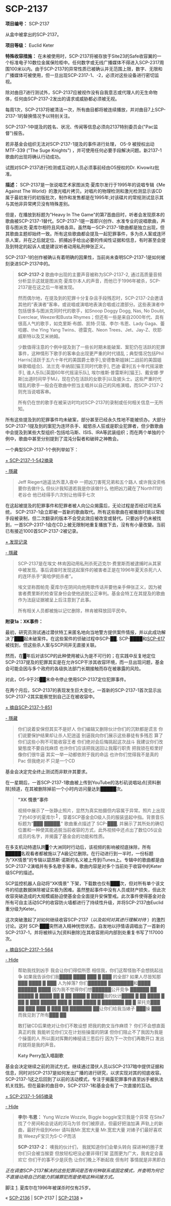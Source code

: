 # SCP-2137
                        


**项目编号：** SCP-2137



从盒中被拿出的SCP-2137。



**项目等级：** Euclid Keter

**特殊收容措施：** 在未被使用时，SCP-2137将被存放于Site23的Safe收容翼的一个标准电子10数位金属保险柜中。任何数字或无线广播媒体不得进入SCP-2317周围100米以内。由于SCP-2137的异常性质已被确认并无范围上限，数字、无限和广播媒体可被使用，但一旦出现SCP-2317-1、-2，必须对这些设备进行密切监视。

除对曲目7进行测试外，SCP-2137应被视作没有自我意志或代理人的无生命物体，任何由SCP-2137-2发出的请求或威胁都必须被无视。

每周1次，SCP-2137将被清洁一次，所有曲目都将被连续播放，并对曲目7上SCP-2137-1的替换情况予以特别关注。

SCP-2137-1中提及的姓名、状况、传闻等信息必须向2137特别委员会("Pac监督")报告。

若非基金会组织无法对SCP-2137-1提及的事件进行处理， O5-9 被授权出动MTF-339 ("The Suge Knights") ，并可使用任何必要手段解决问题。新2137-1歌曲的出现将确认行动成功。

试图对SCP-2137进行检测或互动的人员必须事前经由O5授权的Dr. Kivowitz批准。

**描述：** SCP-2137是一张说唱艺术家图派克·夏库尔发行于1995年的说唱专辑《Me Against The World》的激光唱片拷贝。对唱片的物理检测和激光检测显示该CD属于最初发行的初版批次，制作和发售都是在1995年;对该碟片的常规测试显示其与其他非异常拷贝没有特殊差别。

但是，在播放到标题为"Heavy In The Game"的第7首曲目时，听者会发现原本的歌曲被SCP-2137-1替代。SCP-2137-1是一首即兴创作、水准专业的说唱歌曲，声音与图派克·夏库尔相符且风格各异。虽然每一SCP-2137-1歌曲都是独立出现，但其歌曲主题却始终一致。所有这些歌曲都会提及一起犯罪事件，多为杀人案或连环杀人案，并在之后就定位、抓捕凶手给出必要的传闻性证据和信息，有时甚至会提及到特定的起诉人或是建议听者动用私刑伸张正义。

SCP-2137-1的创作被确认有着明确的因果性，当前尚未查明SCP-2137-1是如何被刻录进SCP-2137中的。


> **SCP-2137-2** 
歌曲中出现的主要声音被称为SCP-2137-2, 通过高质量音频分析显示这就是图派克·夏库尔本人的声音，而他已于1996年被杀，SCP-2137是在这之后一年被发现。
> 
> 然而偶尔地，在提及到的犯罪十分复杂且手段残忍时，SCP-2137-2会邀请其他的“表演者”客串，或说唱或演唱地表演合唱或过渡部分。这些表演者中包括很多与图派克同时代的歌手，如Snoop Doggy Dogg, Nas, No Doubt, Everclear, Weezer和Busta Rhymes；但还有一些是来自2000年代、具有很高人气的歌手，如克里斯·布朗、凯特·贝瑞、李尔·韦恩、Lady Gaga、蕾哈娜、the Ying Yang Twins、德雷克、Neon Trees、Jet、Jay-Z、坎耶·威斯特以及艾米纳姆。
> 
> 少数值得注意的个例中提及到了一些长时期未能破案、案犯仍在活跃的犯罪事件，这种情形下歌手的客串会出现更严重的时代错乱；典型情况包括Phil Harris[活跃于五六十年代的美国爵士歌手],安德鲁斯姐妹[二战前的美国姐妹歌唱组合]、法兰克·辛纳屈[猫王同时代歌手], 巴迪·霍利[五十年代摇滚歌手], 谁人乐队[英国60年代摇滚乐队], 埃尔维斯·普雷斯利[猫王]、戴安娜·罗斯[出道时间早于MJ，现在仍在活跃的女歌手]以及披头士。这些严重时代错乱的歌手一般会在歌曲中担当主唱并以自己的风格演唱，而SCP-2137-2则充当说唱客串。
> 
> 所有仍在世的歌手在被采访时均对SCP-2137的录制或任何相关信息一无所知。
> 

所有这些提及到的犯罪事件均未破案，部分甚至已经永久性地不能被侦办。大部分SCP-2137-1提及到的案犯为连环杀手、縱慾杀人狂或是职业犯罪者，但少数歌曲中会提及到某些大型组织-包括哈马斯、ISIS、IRA等武装组织；而在两个单独的个例中，歌曲中甚至分别提到了混沌分裂者和破碎之神教会。

一个典型SCP-2137-1个例列举如下：


<a shape='rect' class='collapsible-block-link' href='javascript:;'>+&#160;SCP-2137-1-542&#25688;&#24405;</a>

<a shape='rect' class='collapsible-block-link' href='javascript:;'>-&#160;&#38577;&#34255;</a>


> Jeff Riegert逍遥法外潜入夜中
一把凶刀害死兄弟和五个路人
或许我没资格要你去做什么
但伙计我知道若我是你该做什么
他把凶刀藏在了North111的老谷仓
他已经得手六次别让他得手七次
> 




在这起被提及的犯罪事件和犯罪者被人向公众揭露后，无论过程是否经过司法系统， SCP-2137-1会立即被一首新的歌曲取代。所有这些歌曲在被播放时能以常规手段被录制，但二次翻录的版本不会受此效应被改变或替代。只要凶手仍未被找到，一首SCP-2317-1会在CD上被无限制地重复播放下去，沒有有小量改變。当前已有接近1000首SCP-2137-2被记录。


<a shape='rect' class='collapsible-block-link' href='javascript:;'>+&#160;&#21457;&#29616;&#35760;&#24405;</a>

<a shape='rect' class='collapsible-block-link' href='javascript:;'>-&#160;&#38577;&#34255;</a>


> SCP-2137是在埃文·林肯因动用私刑杀死迈克尔·费里斯而被逮捕时从其家中被发现。事后调查时发现这起案件的被害者正是在1996年夏天杀死六人的连环杀手“奥哈伊扼杀者”。
> 
> 埃文坚称图帕克·夏库尔在阴间向他用歌传话并要他亲手伸张正义，因为被害者费里斯的检查官身份会使他逃脱公正审判。基金会特工在其提及的歌曲作为法庭证据被呈上后注意到了此事。
> 
> 所有相关人员都被施以记忆删除，林肯被释放回平民中。
> 




**附录1a：XK事件：** 

最初，研究员测试通过潜伏特工来匿名地向当地警方提供案件情报，并以此成功解决了███起未破案件。在这些案件的侦破过程中SCP-██, SCP-████和[SCP-617](/scp-617)被找到，但这些杀人案与SCP间并无直接关联。

然而，在█年后对该SCP的此种使用被认为是不可行的；在实践中反复地定位SCP-2137提及的犯罪其实是在允许SCP干涉其收容环境，而一旦出现问题，基金会可能会因与多个政府的各级执法部门长期接触而存在被暴露的风险。

对此，O5-9于20██末命令停止使用SCP-2137定位犯罪事件。

在两个月后，SCP-2137的表现发生巨大变化，一首新的SCP-2137-1首次显示出SCP-2137-2其实能察觉到自己正在被收容中。


<a shape='rect' class='collapsible-block-link' href='javascript:;'>+&#160;&#25688;&#33258;SCP-2137-1-851</a>

<a shape='rect' class='collapsible-block-link' href='javascript:;'>-&#160;&#38577;&#34255;</a>


> 你们说着安保但其实不是好人
你们编辑又删除伙计你们的沉默都是谎言
你们说要保护结果却让杀人犯逍遥
别逼我向你们展示这些暴徒有多残忍
算了
你们这些小狗不可能收容王者
你们绝对会后悔挑起这次战斗
我建议你们改變態度不要自找麻烦
也许你们应该把我送回让我履行职责
把我锁在柜里好像你们很牛逼
其实一举一动都依附于我的命运
也许你们觉得我不是真的Pac
但我绝对*不* 只是一个CD
> 




基金会决定完全终止测试而非默许其要求。

在一星期后，一首SCP-2137-1歌曲被上传到YouTube的洛杉矶说唱站点[资料删除]频道，在其被删除掉前一个小时内访问量达到█████次。


> **"XK 情景”事件** 
> 
> 视频中展示了一张静止照片，显然为真实拍摄但内容属于异常。照片上出现了约40岁的夏库尔<sup class='footnoteref'>
 <a shape='rect' class='footnoteref' id='footnoteref-1' href='javascript:;' onclick='WIKIDOT.page.utils.scrollToReference(&apos;footnote-1&apos;)'>1</a>
</sup>，穿着SCP基金会D级人员的服装竖起中指。背景音乐标题为"███ █████," 歌曲重点描述了 SCP-███, 并展示了其所处的确切位置和一种使其能逃脱当前收容的方式，此外视频中还点出了数位O5议会成员的名字，并揭露了基金会的功能和性质。
> 

在多支机动特遣队跨█个大洲同时行动后，该视频的影响被彻底抹除，所有█████名观看者都被施以了A級记忆删除。在行动进行到一半时，一份标题为"XK情景"的专辑以碧昂斯·诺斯的名义被上传到iTunes上。专辑中的歌曲都是由SCP-2137-2演唱并有多名歌手客串，歌曲内容是对多个当前处于收容中的Keter级SCP的描述。

SCP监控机器人自动将"XK情景" 下架，下载数也仅有███次，但对所有单个该文件的彻底数据抹除被证实极为困难。虽然整起事件中没有人员或财产损失，但此次收容突破造成的大规模威胁迫使基金会全面提升安保警戒。此次事件使得基金对会所有可自主活动SCP的收容防火墙都进行了持续性升级，并将SCP-2137由Euclid重分级为Keter。

这次突破激起了对如何继续收容SCP-2137（*以及如何对其进行理解对待* ）的激烈讨论。这时 SCP-███突然进入精神恍惚状态，自发地以抒情语调唱出了一首新的SCP-2137-1，并将被辨认为[资料删除]在其收容房间内部到处重复书写了117000次。


<a shape='rect' class='collapsible-block-link' href='javascript:;'>+&#160;&#25688;&#33258;SCP-2317-1-564</a>

<a shape='rect' class='collapsible-block-link' href='javascript:;'>-&#160;Hide</a>


> 帮助我找到凶手
我会让你们得偿所愿
相信我，你们这帮怪胎不会想挑起战争
如果我告诉你们我████ ████ ███ █ ███ 的全部?
如果人尽皆知那███ ████ █ ███ 人为掉落?
你们██████ ████████和████ ██████ ████
因为我不觉得你们想██████公开竞争
██████ ██ █████ █ ████ ██ █
██ ████ █ ████我的伙计████ █ ██ ████ █
██ █ ███ █████ ███ █ ███ ████ █
███████ ██ █ 蒙托克███ ██
███ ███ █ ███ ██ ███████ ██让你们给我当婊子
███操 ███ 而我见到了所有███ ██
> 
> 敢打破CD后果绝对让你们不敢设想
把我的韵文当作麻烦？
你们不会想直面真正的我
我能听见你们又在计划些操蛋的阴谋
但你们阻止不了我因为我是个操蛋的人
所以面对挥舞的棒槌请三思后行
因为下一次你们再敢开口
发出的就将是我的声音。
> 
> **Katy Perry加入唱副歌** 
> 




基金会决定继续之前的测试方式，继续通过潜伏人员以SCP-2137暗中提供证据和信息，同时对SCP-2137是如何发出广播的进行研究，以求实现对其的彻底收容。SCP-2137-1这之后回到了以前的活动模式，专注于揭露犯罪事件直至凶手被执法机关找到。但在最新的曲目中，SCP-2137-1和基金会有了一次直接的互动。


<a shape='rect' class='collapsible-block-link' href='javascript:;'>+&#160;SCP-2137-1-565&#25688;&#24405;</a>

<a shape='rect' class='collapsible-block-link' href='javascript:;'>-&#160;Hide</a>


> **李尔·韦恩：** 
Yung Wizzle Wozzle,
Biggle boggle宝贝我是个异常
在Site7找了个房间和会说话的河马为邻
你们被原谅，但最好把油加满
声轨上的新曲，最好升级到Keter
请叫我Mr.宽宏大量
Mr.宽宏大量
对婊子们最好喜欢我
WeezyF宝贝为S-C-P而活
> 
> **SCP-2137-2：** 
噢我的伙计们，
我就知道你们会晕头转向
探进神的圈子里你们只会被当猴耍
但放轻松吧没必要非得打架
蓝图更为广大，我肯定会喜欢它
你们干的事不少是灰色
让你们晚上不断起夜
但有时
事情就是非黑即白
> 





*正在调查SCP-2137解决的这些犯罪间是否有何种联系或固定模式，并查明为何它不直接动用自己的能力抓捕罪犯而是使用这种间接方式。* 

脚注
<a shape='rect' href='javascript:;' onclick='WIKIDOT.page.utils.scrollToReference(&apos;footnoteref-1&apos;)'>1</a>. 夏库尔在1996年被谋杀时仅有25岁。



« [SCP-2136](/scp-2136) | SCP-2137 | [SCP-2138](/scp-2138) »





                    